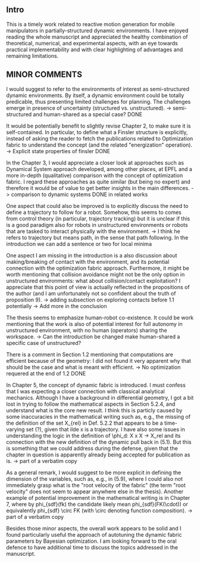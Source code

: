 ## Intro

This is a timely work related to reactive motion generation for mobile
manipulators in partially-structured dynamic environments. I have enjoyed
reading the whole manuscript and appreciated the healthy combination of
theoretical, numerical, and experimental aspects, with an eye towards practical
implementability and with clear highlighting of advantages and remaining
limitations.


## MINOR COMMENTS 

I would suggest to refer to the environments of interest as semi-structured
dynamic environments. By itself, a dynamic environment could be totally
predicable, thus presenting limited challenges for planning. The challenges
emerge in presence of uncertainty (structured vs. unstructured).
-> semi-structured and human-shared as a special case? DONE

It would be potentially benefit to slightly revise Chapter 2, to make sure it is
self-contained. In particular, to define what a Finsler structure is explicitly,
instead of asking the reader to fetch the publications related to Optimization
fabric to understand the concept (and the related  "energization" operation). 
-> Explicit state properties of finsler DONE

In the Chapter 3, I would appreciate a closer look at approaches such as
Dynamical System approach developed, among other places, at EPFL and a more
in-depth (qualitative) comparison with the concept of optimization fabric. I
regard these approaches as quite similar (but being no expert) and therefore it
would be of value to get better insights in the main differences.
-> comparison to dynamic systems DONE in related works

One aspect that could also be improved is to explicitly discuss the need to
define a trajectory to follow for a robot. Somehow, this seems to comes from
control theory (in particular, trajectory tracking) but it is unclear if this is
a good paradigm also for robots in unstructured environments or robots that are
tasked to interact physically with the environment. 
-> I think he refers to trajectory but means path, in the sense that path
following. In the introduction we can add a sentence or two for local minima

One aspect I am missing in the introduction is a also discussion about
making/breaking of contact with the environment, and its potential connection
with the optimization fabric approach. Furthermore, it might be worth mentioning
that collision avoidance might not be the only option in unstructured
environments: what about collision/contact exploitation? I appreciate that this
point of view is actually reflected in the propositions of the author (and I am
unfortunately not so confident about the truth of proposition 9).
-> adding subsection on exploring contacts before 1.1 potentially
-> Add more in the conclusion

The thesis seems to emphasize human-robot co-existence. It could be work
mentioning that the work is also of potential interest for full autonomy in
unstructured environment, with no human (operators) sharing the workspace. 
-> Can the introduction be changed make human-shared a specific case of
unstructured?

There is a comment in Section 1.2 mentioning that computations are efficient
because of the geometry: I did not found it very apparent why that should be the
case and what is meant with efficient.
-> No optimization requered at the end of 1.2 DONE

In Chapter 5, the concept of dynamic fabric is introduced. I must confess that I
was expecting a closer connection with classical analytical mechanics. Although
I have a background in differential geometry, I got a bit lost in trying to
follow the mathematical aspects in Section 5.2.4, and understand what is the
core new result. I think this is particly caused by some inaccuracies in the
mathematical writing such as, e.g., the missing of the definition of the set
X_{rel} in Def. 5.2.2 that appears to be a time-varying set (?), given that ilde
x is a trajectory. I have also some issues in understanding the logic in the
definition of \phi_d: X x X -> X_rel and its connection with the new definition
of the dynamic pull back in (5.1). But this is something that we could address
during the defense, given that the chapter in question is apparently already
being accepted for publication as is.
-> part of a verbatim copy

As a general remark, I would suggest to be more explicit in defining the
dimension of the variables, such as, e.g., in (5.9), where I could also not
immediately grasp what is the "root velocity of the fabric" (the term "root
velocity" does not seem to appear anywhere else in the thesis).  Another example
of potential improvement in the mathematical writing is in Chapter 7, where by
phi_{sdf}(fk) the candidate likely mean phi_{sdf}(FK(\cdot)) or equivalently
phi_{sdf} \circ FK (with \circ denoting function composition).
-> part of a verbatim copy

Besides those minor aspects, the overall work appears to be solid and I found
particularly useful the approach of autotuning the dynamic fabric parameters by
Bayesian optimization. I am looking forward to the oral defence to have
additional time to discuss the topics addressed in the manuscript.

 

 
